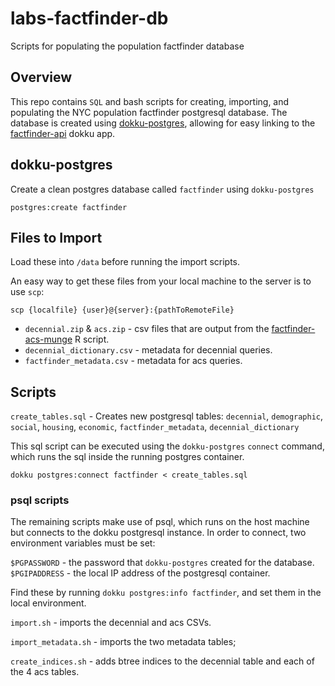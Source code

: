 # labs-factfinder-db
Scripts for populating the population factfinder database

## Overview

This repo contains `SQL` and bash scripts for creating, importing, and populating the NYC population factfinder postgresql database.  The database is created using [dokku-postgres](https://github.com/dokku/dokku-postgres), allowing for easy linking to the [factfinder-api](https://github.com/nycplanning/labs-factfinder-api) dokku app.

## dokku-postgres

Create a clean postgres database called `factfinder` using `dokku-postgres`

`postgres:create factfinder`

## Files to Import

Load these into `/data` before running the import scripts.  

An easy way to get these files from your local machine to the server is to use `scp`:

`scp {localfile} {user}@{server}:{pathToRemoteFile}`

* `decennial.zip` & `acs.zip` - csv files that are output from the [factfinder-acs-munge](https://github.com/NYCPlanning/labs-factfinder-acs-munge) R script.
* `decennial_dictionary.csv` - metadata for decennial queries.
* `factfinder_metadata.csv` - metadata for acs queries.

## Scripts

`create_tables.sql` - Creates new postgresql tables: `decennial`, `demographic`, `social`, `housing`, `economic`, `factfinder_metadata`, `decennial_dictionary`

This sql script can be executed using the `dokku-postgres` `connect` command, which runs the sql inside the running postgres container.

`dokku postgres:connect factfinder < create_tables.sql`

### psql scripts

The remaining scripts make use of psql, which runs on the host machine but connects to the dokku postgresql instance.  In order to connect, two environment variables must be set:

`$PGPASSWORD` - the password that `dokku-postgres` created for the database.
`$PGIPADDRESS` - the local IP address of the postgresql container.

Find these by running `dokku postgres:info factfinder`, and set them in the local environment.

`import.sh` - imports the decennial and acs CSVs.  

`import_metadata.sh` - imports the two metadata tables;

`create_indices.sh` - adds btree indices to the decennial table and each of the 4 acs tables.

